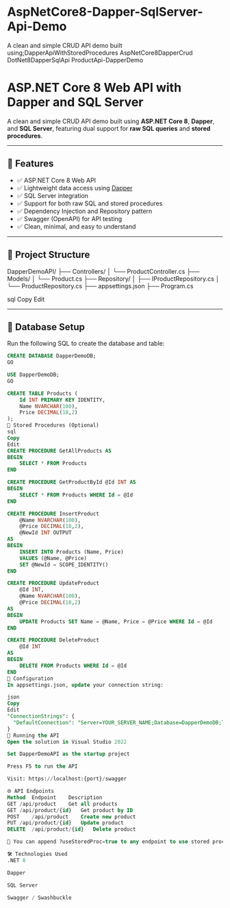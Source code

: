 # AspNetCore8-Dapper-SqlServer-Api-Demo
A clean and simple CRUD API demo built using;DapperApiWithStoredProcedures  AspNetCore8DapperCrud  DotNet8DapperSqlApi  ProductApi-DapperDemo

# ASP.NET Core 8 Web API with Dapper and SQL Server

A clean and simple CRUD API demo built using **ASP.NET Core 8**, **Dapper**, and **SQL Server**, featuring dual support for **raw SQL queries** and **stored procedures**.

---

## 📌 Features

- ✅ ASP.NET Core 8 Web API
- ✅ Lightweight data access using [Dapper](https://github.com/DapperLib/Dapper)
- ✅ SQL Server integration
- ✅ Support for both raw SQL and stored procedures
- ✅ Dependency Injection and Repository pattern
- ✅ Swagger (OpenAPI) for API testing
- ✅ Clean, minimal, and easy to understand

---

## 📂 Project Structure

DapperDemoAPI/
├── Controllers/
│ └── ProductController.cs
├── Models/
│ └── Product.cs
├── Repository/
│ ├── IProductRepository.cs
│ └── ProductRepository.cs
├── appsettings.json
├── Program.cs

sql
Copy
Edit

---

## 💾 Database Setup

Run the following SQL to create the database and table:

```sql
CREATE DATABASE DapperDemoDB;
GO

USE DapperDemoDB;
GO

CREATE TABLE Products (
    Id INT PRIMARY KEY IDENTITY,
    Name NVARCHAR(100),
    Price DECIMAL(18,2)
);
📌 Stored Procedures (Optional)
sql
Copy
Edit
CREATE PROCEDURE GetAllProducts AS
BEGIN
    SELECT * FROM Products
END

CREATE PROCEDURE GetProductById @Id INT AS
BEGIN
    SELECT * FROM Products WHERE Id = @Id
END

CREATE PROCEDURE InsertProduct
    @Name NVARCHAR(100),
    @Price DECIMAL(18,2),
    @NewId INT OUTPUT
AS
BEGIN
    INSERT INTO Products (Name, Price)
    VALUES (@Name, @Price)
    SET @NewId = SCOPE_IDENTITY()
END

CREATE PROCEDURE UpdateProduct
    @Id INT,
    @Name NVARCHAR(100),
    @Price DECIMAL(18,2)
AS
BEGIN
    UPDATE Products SET Name = @Name, Price = @Price WHERE Id = @Id
END

CREATE PROCEDURE DeleteProduct
    @Id INT
AS
BEGIN
    DELETE FROM Products WHERE Id = @Id
END
🔧 Configuration
In appsettings.json, update your connection string:

json
Copy
Edit
"ConnectionStrings": {
  "DefaultConnection": "Server=YOUR_SERVER_NAME;Database=DapperDemoDB;Trusted_Connection=True;"
}
🚀 Running the API
Open the solution in Visual Studio 2022

Set DapperDemoAPI as the startup project

Press F5 to run the API

Visit: https://localhost:{port}/swagger

🌐 API Endpoints
Method	Endpoint	Description
GET	/api/product	Get all products
GET	/api/product/{id}	Get product by ID
POST	/api/product	Create new product
PUT	/api/product/{id}	Update product
DELETE	/api/product/{id}	Delete product

🧠 You can append ?useStoredProc=true to any endpoint to use stored procedures instead of raw SQL.

🛠️ Technologies Used
.NET 8

Dapper

SQL Server

Swagger / Swashbuckle


